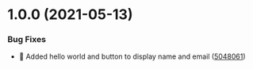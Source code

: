# 1.0.0 (2021-05-13)


### Bug Fixes

* **:pencil:** Added hello world and button to display name and email ([5048061](https://github.com/itachi1994/mobile-application-course/commit/50480615d19c51765829b87533a1540a20deb8b8))
